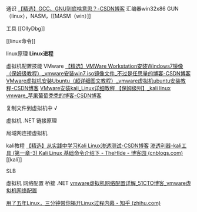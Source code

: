 通识
	[【精选】GCC、GNU到底啥意思？-CSDN博客](https://blog.csdn.net/qq_43617936/article/details/104504992)
汇编器win32x86
GUN（linux），NASM，[[MASM（win）]]


工具
	[[OllyDbg]]


[[linux命令]]



linux原理
	**Linux进程**


虚拟机配置技能
	VMware
		[【精选】VMWare Workstation安装Windows7镜像（保姆级教程）_vmware安装win7 iso镜像文件_不过是任思量的博客-CSDN博客](https://blog.csdn.net/dhmhhhh/article/details/119790361)
		[VMware虚拟机安装Ubuntu（超详细图文教程）_vmware虚拟机ubuntu安装教程-CSDN博客](https://blog.csdn.net/qq_43374681/article/details/129248167)
		[VMware安装kali_Linux详细教程 【保姆级别】_kali linux vmware_苹果葡萄秃秃的博客-CSDN博客](https://blog.csdn.net/m0_54659508/article/details/123655419)

复制文件到虚拟机中 √

虚拟机 .NET 链接原理

局域网连接虚拟机

kali教程
	[【精选】从实践中学习Kali Linux渗透测试-CSDN博客](https://blog.csdn.net/qq_54480761/article/details/122508973)
	[渗透利器-kali工具 (第一章-3) Kali Linux 基础命令介绍下 - TheHIde - 博客园 (cnblogs.com)](https://www.cnblogs.com/roothide/p/12820644.html)
[[kali]]

SLB

虚拟机
	网络配置
		桥接
		.NET
		[vmware虚拟机网络配置详解_51CTO博客_vmware虚拟机网络配置](https://blog.51cto.com/u_15169172/2710721)

[用了五年Linux，三分钟带你揭开Linux过程内幕 - 知乎 (zhihu.com)](https://zhuanlan.zhihu.com/p/84552895)
